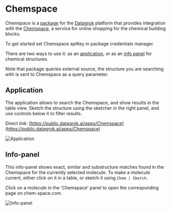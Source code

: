 # Chemspace

Chemspace is a [package](https://datagrok.ai/help/develop/#packages) for the [Datagrok](https://datagrok.ai)
platform that provides integration with the [Chemspace](https://chem-space.com/), a service for online
shopping for the chemical building blocks.

To get started set Chemspace apiKey in package credentials manager.

There are two ways to use it: as an [application](https://datagrok.ai/help/develop/how-to/build-an-app),
or as an [info panel](https://datagrok.ai/help/explore/data-augmentation/info-panels) for chemical structures.

Note that package queries external source, the structure you are searching with is sent to Chemspace as a query parameter.

## Application

The application allows to search the Chemspace, and show results in the table view. Sketch the
structure using the sketcher in the right panel, and use controls below it to filter results.

Direct link: [https://public.datagrok.ai/apps/Chemspace](https://public.datagrok.ai/apps/Chemspace)

![Application](images/application.png)

## Info-panel

This info-panel shows exact, similar and substructure matches found in the Chemspace for the currently
selected molecule. To make a molecule current, either click on it in a table, or sketch it using
`Chem | Sketch`.

Click on a molecule in the 'Chemspace' panel to open the corresponding page on chem-space.com.

![Info-panel](images/info_panel.png)
